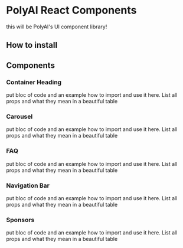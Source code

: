 # PolyAI React Components
this will be PolyAI's UI component library!

## How to install

## Components
### Container Heading
put bloc of code and an example how to import and use it here. List all props and what they mean in a beautiful table

### Carousel
put bloc of code and an example how to import and use it here. List all props and what they mean in a beautiful table

### FAQ
put bloc of code and an example how to import and use it here. List all props and what they mean in a beautiful table

### Navigation Bar
put bloc of code and an example how to import and use it here. List all props and what they mean in a beautiful table

### Sponsors
put bloc of code and an example how to import and use it here. List all props and what they mean in a beautiful table

